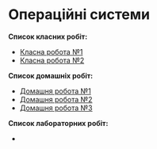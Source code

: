 <h1>Операційні системи</h1>

<b>Список класних робіт:</b>
<ul>
	<li><a href="https://github.com/Prosta4okua/OS/tree/cw1">Класна робота №1</a></li>
	<li><a href="https://github.com/Prosta4okua/OS/tree/CW2">Класна робота №2</a></li>
</ul>
</hr>
<b>Список домашніх робіт:</b>
<ul>
	<li><a href="https://github.com/Prosta4okua/OS/tree/HW1">Домашня робота №1</a></li>
	<li><a href="https://github.com/Prosta4okua/OS/tree/HW2">Домашня робота №2</a></li>
	<li><a href="https://github.com/Prosta4okua/OS/tree/HW3">Домашня робота №3</a></li>

</ul>

<b>Список лабораторних робіт:</b>
<ul>
	<li><a href="https://github.com/Prosta4okua/OS/tree/lw4>"Лабораторна робота № 4</a></li>
</ul>
